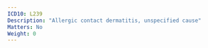 ```yaml
---
ICD10: L239
Description: "Allergic contact dermatitis, unspecified cause"
Matters: No
Weight: 0
---
```


